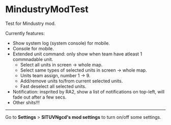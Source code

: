 # MindustryModTest
Test for Mindustry mod.

Currently features:
- Show system log (system console) for mobile.
- Console for mobile.
- Extended unit command: only show when team have atleast 1 commnadable unit.
  + Select all units in screen -> whole map.
  + Select same types of selected units in screen -> whole map.
  + Units team assign, number 1 -> 9.
  + Add/remove units to/from current selected units.
  + Fast deselect all selected units.
- Notification: insprited by RA2, show a list of notifications on top-left, will fade out after a few secs.
- Other shits!!!

---
Go to **Settings** > **SITUVNgcd's mod settings** to turn on/off some settings.

